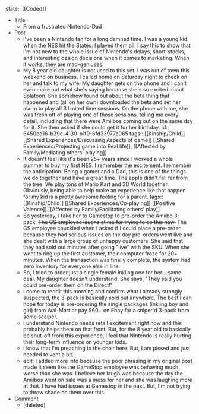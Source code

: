 state:: [[Coded]]

- Title
	- From a frustrated Nintendo-Dad
- Post
	- I've been a Nintendo fan for a long damned time. I was a young kid when the NES hit the States.  I played them all.  I say this to show that I'm not new to the whole issue of Nintendo's delays, short-stocks, and interesting design decisions when it comes to marketing.  When it works, they are mad-geniuses.
	- My 8 year old daughter is not used to this yet.  I was out of town this weekend on business.  I called home on Saturday night to check on her and talk to my wife.  My daughter gets on the phone and I can't even make out what she's saying because she's so excited about Splatoon.  She somehow found out about the beta thing that happened and (all on her own) downloaded the beta and set her alarm to play all 3 limited time sessions. On the phone with me, she was fresh off of playing one of those sessions, telling me every detail, including that there were Amiibos coming out on the same day for it.  She then asked if she could get it for her birthday.
	  id:: 6450ed16-b39c-4130-b1f0-6fd33977c065
	  tags:: [[Kinship/Child]] [[Shared Experiences/Discussing Aspects of game]] [[Shared Experiences/Projecting game into Real life]], [[Affected by Family/Mediating others' playing]]
	- It doesn't feel like it's been 25+ years since I worked a whole summer to buy my first NES. I remember the excitement.  I remember the anticipation.  Being a gamer and a Dad, this is one of the things we do together and have a great time.  The apple didn't fall far from the tree. We play tons of Mario Kart and 3D World together.  Obviously, being able to help make an experience like that happen for my kid is a pretty awesome feeling for a parent.
	  tags:: [[Kinship/Child]] [[Shared Experiences/Co-playing]] [[Positive Valence]] [[Affected by Family/Facilitating others' play]]
	- So yesterday, I take her to Gamestop to pre-order the Amiibo 3-pack.  ~~The GS employee laughs at me for trying to do this now.~~  The GS employee chuckled when I asked if I could place a pre-order because they had serious issues on the day pre-orders went live and she dealt with a large group of unhappy customers.  She said that they had sold out minutes after going "live" with the SKU.  When she went to ring up the first customer, their computer froze for 20+ minutes.  When the transaction was finally complete, the system had zero inventory for everyone else in line.
	- So, I tried to order just a single female inkling one for her....same deal.  My daughter doesn't understand.  She says, "They said you could pre-order them on the Direct!"
	- I come to reddit this morning and confirm what I already strongly suspected, the 3-pack is basically sold out anywhere.  The best I can hope for today is pre-ordering the single packages (inkling boy and girl) from Wal-Mart or pay $60+ on Ebay for a sniper'd 3-pack from some scalper.
	- I understand Nintendo needs retail excitement right now and this probably helps them on that front.  But, for the 8 year old to basically be shut-off from this experience, I feel that Nintendo is really hurting their long-term influence on younger kids.
	- I know that I'm preaching to the choir here.  But, I am pissed and just needed to vent a bit.
	- edit: I added more info because the poor phrasing in my original post made it seem like the GameStop employee was behaving much worse than she was.  I believe her laugh was because the day the Amiibos went on sale was a mess for her and she was laughing more at that.  I have had issues at Gamestop in the past.  But, I'm not trying to throw shade on them over this.
- Comment
	- [deleted]
